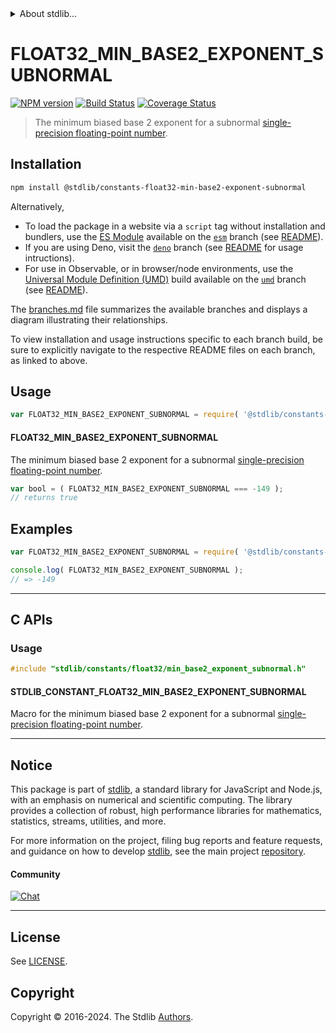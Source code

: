 <!--

@license Apache-2.0

Copyright (c) 2024 The Stdlib Authors.

Licensed under the Apache License, Version 2.0 (the "License");
you may not use this file except in compliance with the License.
You may obtain a copy of the License at

   http://www.apache.org/licenses/LICENSE-2.0

Unless required by applicable law or agreed to in writing, software
distributed under the License is distributed on an "AS IS" BASIS,
WITHOUT WARRANTIES OR CONDITIONS OF ANY KIND, either express or implied.
See the License for the specific language governing permissions and
limitations under the License.

-->


<details>
  <summary>
    About stdlib...
  </summary>
  <p>We believe in a future in which the web is a preferred environment for numerical computation. To help realize this future, we've built stdlib. stdlib is a standard library, with an emphasis on numerical and scientific computation, written in JavaScript (and C) for execution in browsers and in Node.js.</p>
  <p>The library is fully decomposable, being architected in such a way that you can swap out and mix and match APIs and functionality to cater to your exact preferences and use cases.</p>
  <p>When you use stdlib, you can be absolutely certain that you are using the most thorough, rigorous, well-written, studied, documented, tested, measured, and high-quality code out there.</p>
  <p>To join us in bringing numerical computing to the web, get started by checking us out on <a href="https://github.com/stdlib-js/stdlib">GitHub</a>, and please consider <a href="https://opencollective.com/stdlib">financially supporting stdlib</a>. We greatly appreciate your continued support!</p>
</details>

# FLOAT32_MIN_BASE2_EXPONENT_SUBNORMAL

[![NPM version][npm-image]][npm-url] [![Build Status][test-image]][test-url] [![Coverage Status][coverage-image]][coverage-url] <!-- [![dependencies][dependencies-image]][dependencies-url] -->

> The minimum biased base 2 exponent for a subnormal [single-precision floating-point number][ieee754].

<section class="installation">

## Installation

```bash
npm install @stdlib/constants-float32-min-base2-exponent-subnormal
```

Alternatively,

-   To load the package in a website via a `script` tag without installation and bundlers, use the [ES Module][es-module] available on the [`esm`][esm-url] branch (see [README][esm-readme]).
-   If you are using Deno, visit the [`deno`][deno-url] branch (see [README][deno-readme] for usage intructions).
-   For use in Observable, or in browser/node environments, use the [Universal Module Definition (UMD)][umd] build available on the [`umd`][umd-url] branch (see [README][umd-readme]).

The [branches.md][branches-url] file summarizes the available branches and displays a diagram illustrating their relationships.

To view installation and usage instructions specific to each branch build, be sure to explicitly navigate to the respective README files on each branch, as linked to above.

</section>

<section class="usage">

## Usage

<!-- eslint-disable id-length -->

```javascript
var FLOAT32_MIN_BASE2_EXPONENT_SUBNORMAL = require( '@stdlib/constants-float32-min-base2-exponent-subnormal' );
```

#### FLOAT32_MIN_BASE2_EXPONENT_SUBNORMAL

The minimum biased base 2 exponent for a subnormal [single-precision floating-point number][ieee754].

<!-- eslint-disable id-length -->

```javascript
var bool = ( FLOAT32_MIN_BASE2_EXPONENT_SUBNORMAL === -149 );
// returns true
```

</section>

<!-- /.usage -->

<section class="examples">

## Examples

<!-- eslint no-undef: "error" -->

<!-- eslint-disable id-length -->

```javascript
var FLOAT32_MIN_BASE2_EXPONENT_SUBNORMAL = require( '@stdlib/constants-float32-min-base2-exponent-subnormal' );

console.log( FLOAT32_MIN_BASE2_EXPONENT_SUBNORMAL );
// => -149
```

</section>

<!-- /.examples -->

<!-- C interface documentation. -->

* * *

<section class="c">

## C APIs

<!-- Section to include introductory text. Make sure to keep an empty line after the intro `section` element and another before the `/section` close. -->

<section class="intro">

</section>

<!-- /.intro -->

<!-- C usage documentation. -->

<section class="usage">

### Usage

```c
#include "stdlib/constants/float32/min_base2_exponent_subnormal.h"
```

#### STDLIB_CONSTANT_FLOAT32_MIN_BASE2_EXPONENT_SUBNORMAL

Macro for the minimum biased base 2 exponent for a subnormal [single-precision floating-point number][ieee754].

</section>

<!-- /.usage -->

<!-- C API usage notes. Make sure to keep an empty line after the `section` element and another before the `/section` close. -->

<section class="notes">

</section>

<!-- /.notes -->

<!-- C API usage examples. -->

<section class="examples">

</section>

<!-- /.examples -->

</section>

<!-- /.c -->

<!-- Section for related `stdlib` packages. Do not manually edit this section, as it is automatically populated. -->

<section class="related">

</section>

<!-- /.related -->

<!-- Section for all links. Make sure to keep an empty line after the `section` element and another before the `/section` close. -->


<section class="main-repo" >

* * *

## Notice

This package is part of [stdlib][stdlib], a standard library for JavaScript and Node.js, with an emphasis on numerical and scientific computing. The library provides a collection of robust, high performance libraries for mathematics, statistics, streams, utilities, and more.

For more information on the project, filing bug reports and feature requests, and guidance on how to develop [stdlib][stdlib], see the main project [repository][stdlib].

#### Community

[![Chat][chat-image]][chat-url]

---

## License

See [LICENSE][stdlib-license].


## Copyright

Copyright &copy; 2016-2024. The Stdlib [Authors][stdlib-authors].

</section>

<!-- /.stdlib -->

<!-- Section for all links. Make sure to keep an empty line after the `section` element and another before the `/section` close. -->

<section class="links">

[npm-image]: http://img.shields.io/npm/v/@stdlib/constants-float32-min-base2-exponent-subnormal.svg
[npm-url]: https://npmjs.org/package/@stdlib/constants-float32-min-base2-exponent-subnormal

[test-image]: https://github.com/stdlib-js/constants-float32-min-base2-exponent-subnormal/actions/workflows/test.yml/badge.svg?branch=main
[test-url]: https://github.com/stdlib-js/constants-float32-min-base2-exponent-subnormal/actions/workflows/test.yml?query=branch:main

[coverage-image]: https://img.shields.io/codecov/c/github/stdlib-js/constants-float32-min-base2-exponent-subnormal/main.svg
[coverage-url]: https://codecov.io/github/stdlib-js/constants-float32-min-base2-exponent-subnormal?branch=main

<!--

[dependencies-image]: https://img.shields.io/david/stdlib-js/constants-float32-min-base2-exponent-subnormal.svg
[dependencies-url]: https://david-dm.org/stdlib-js/constants-float32-min-base2-exponent-subnormal/main

-->

[chat-image]: https://img.shields.io/gitter/room/stdlib-js/stdlib.svg
[chat-url]: https://app.gitter.im/#/room/#stdlib-js_stdlib:gitter.im

[stdlib]: https://github.com/stdlib-js/stdlib

[stdlib-authors]: https://github.com/stdlib-js/stdlib/graphs/contributors

[umd]: https://github.com/umdjs/umd
[es-module]: https://developer.mozilla.org/en-US/docs/Web/JavaScript/Guide/Modules

[deno-url]: https://github.com/stdlib-js/constants-float32-min-base2-exponent-subnormal/tree/deno
[deno-readme]: https://github.com/stdlib-js/constants-float32-min-base2-exponent-subnormal/blob/deno/README.md
[umd-url]: https://github.com/stdlib-js/constants-float32-min-base2-exponent-subnormal/tree/umd
[umd-readme]: https://github.com/stdlib-js/constants-float32-min-base2-exponent-subnormal/blob/umd/README.md
[esm-url]: https://github.com/stdlib-js/constants-float32-min-base2-exponent-subnormal/tree/esm
[esm-readme]: https://github.com/stdlib-js/constants-float32-min-base2-exponent-subnormal/blob/esm/README.md
[branches-url]: https://github.com/stdlib-js/constants-float32-min-base2-exponent-subnormal/blob/main/branches.md

[stdlib-license]: https://raw.githubusercontent.com/stdlib-js/constants-float32-min-base2-exponent-subnormal/main/LICENSE

[ieee754]: https://en.wikipedia.org/wiki/IEEE_754-1985

<!-- <related-links> -->

<!-- </related-links> -->

</section>

<!-- /.links -->
